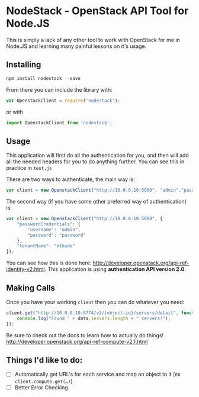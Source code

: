 # NodeStack - OpenStack API Tool for Node.JS

This is simply a lack of any other tool to work with OpenStack for me in Node.JS and learning many painful lessons on it's usage.

## Installing

```javascript
npm install nodestack --save
```

From there you can include the library with:

```javascript
var OpenstackClient = require('nodestack');
```

or with

```javascript
import OpenstackClient from 'nodestack';
```

## Usage

This application will first do all the authentication for you, and then will add all the needed headers for you to do anything further.  You can see this in practice in `test.js`

There are two ways to authenticate, the main way is:

```javascript
var client = new OpenstackClient("http://10.0.0.10:5000", "admin","password","ethode");
```

The second way (if you have some other preferred way of authentication) is:

```javascript
var client = new OpenstackClient("http://10.0.0.10:5000", {
	"passwordCredentials": {
		"username": "admin",
		"password": "password"
	},
	"tenantName": "ethode"
});
```

You can see how this is done here: http://developer.openstack.org/api-ref-identity-v2.html.  This application is using **authentication API version 2.0**.

## Making Calls


Once you have your working `client` then you can do whatever you need:

```javascript
client.get("http://10.0.0.10:8774/v2/{object-id}/servers/detail", function(data){
	console.log("Found " + data.servers.length + " servers!");
});
```

Be sure to check out the docs to learn how to actually do things! http://developer.openstack.org/api-ref-compute-v2.1.html



## Things I'd like to do:

- [ ] Automatically get URL's for each service and map an object to it (ex `client.compute.get(…)`)
- [ ] Better Error Checking
